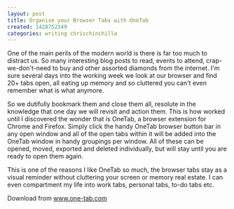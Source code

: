```yaml
---
layout: post
title: Organise your Browser Tabs with OneTab
created: 1428752349
categories: writing chrischinchilla
---
```


<p>One of the main perils of the modern world is there is far too much to distract us. So many interesting blog posts to read, events to attend, crap-we-don&#39;t-need to buy and other assorted diamonds from the internet. I&#39;m sure several days into the working week we look at our browser and find 20+ tabs open, all eating up memory and so cluttered you can&#39;t even remember what is what anymore.</p>
<p>So we dutifully bookmark them and close them all, resolute in the knowledge that one day we will revisit and action them. This is how worked until I discovered the wonder that is OneTab, a browser extension for Chrome and Firefox. Simply click the handy OneTab browser button bar in any open window and all of the open tabs within it will be added into the OneTab window in handy groupings per window. All of these can be opened, moved, exported and deleted individually, but will stay until you are ready to open them again.</p>
<p>This is one of the reasons I like OneTab so much, the browser tabs stay as a visual reminder without cluttering your screen or memory real estate. I can even compartment my life into work tabs, personal tabs, to-do tabs etc.</p>
<p>Download from <a target+"_blank" href="http://www.one-tab.com/">www.one-tab.com</a></p>
